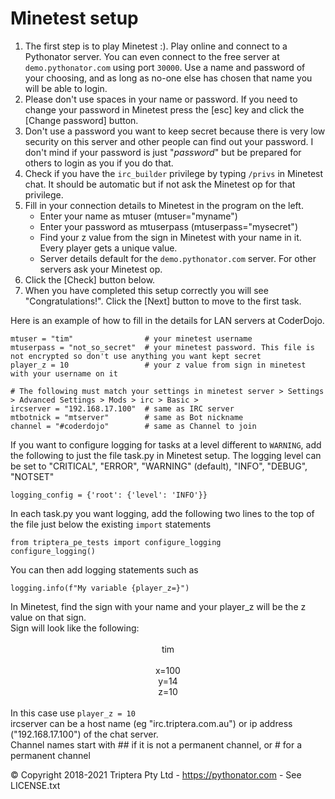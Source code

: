 # Minetest setup

1.  The first step is to play Minetest :). Play online and connect to a Pythonator server.
    You can even connect to the free server at `demo.pythonator.com` using port `30000`.
    Use a name and password of your choosing, and as long as no-one else has chosen that
    name you will be able to login.
2.  Please don't use spaces in your name or password. If you need to change your password in
    Minetest press the [esc] key and click the [Change password] button.
3.  Don't use a password you want to keep secret because there is very low security on this
    server and other people can find out your password. I don't mind if your password
    is just "*password*" but be prepared for others to login as you if you
    do that.
4.  Check if you have the `irc_builder` privilege by typing
    `/privs` in Minetest chat. It should be automatic but if not ask
    the Minetest op for that privilege.
5.  Fill in your connection details to Minetest in the program on the left.
    * Enter your name as mtuser (mtuser="myname")
    * Enter your password as mtuserpass (mtuserpass="mysecret")
    * Find your z value from the sign in Minetest with your name in it. Every player gets a unique value.
    * Server details default for the <code>demo.pythonator.com</code> server. For other servers ask your Minetest op.
6.  Click the [Check] button below.
7.  When you have completed this setup correctly you will see "Congratulations!".
    Click the [Next] button to move to the first task.

Here is an example of how to fill in the details for LAN servers at CoderDojo.

    mtuser = "tim"                # your minetest username
    mtuserpass = "not_so_secret"  # your minetest password. This file is not encrypted so don't use anything you want kept secret
    player_z = 10                 # your z value from sign in minetest with your username on it

    # The following must match your settings in minetest server > Settings > Advanced Settings > Mods > irc > Basic >
    ircserver = "192.168.17.100"  # same as IRC server
    mtbotnick = "mtserver"        # same as Bot nickname
    channel = "#coderdojo"        # same as Channel to join

If you want to configure logging for tasks at a level different to `WARNING`, add the following to just the file task.py in 
Minetest setup. 
The logging level can be set to "CRITICAL", "ERROR", "WARNING" (default), "INFO", "DEBUG", "NOTSET"

    logging_config = {'root': {'level': 'INFO'}}

In each task.py you want logging, add the following two lines to the top of the file just below
the existing `import` statements

    from triptera_pe_tests import configure_logging 
    configure_logging()

You can then add logging statements such as 

    logging.info(f"My variable {player_z=}")

<div class='hint'>
In Minetest, find the sign with your name and your player_z will be the z value on that sign.
</div>
<div class='hint'>Sign will look like the following:<br>
<br>
<div align="center">tim</div>
<div align="center">&nbsp;</div>
<div align="center">x=100</div>
<div align="center">y=14</div>
<div align="center">z=10</div>
<br>
In this case use <code>player_z = 10</code></div>
<div class='hint'>ircserver can be a host name (eg "irc.triptera.com.au") or ip address ("192.168.17.100") of the chat server. </div>
<div class='hint'>Channel names start with ## if it is not a permanent channel, or # for a permanent channel</div>

© Copyright 2018-2021 Triptera Pty Ltd - https://pythonator.com - See LICENSE.txt
